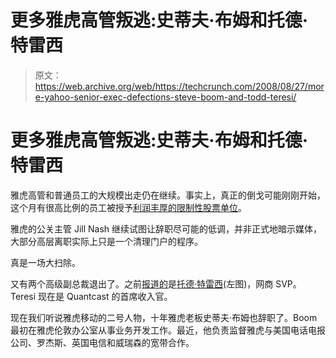 # 更多雅虎高管叛逃:史蒂夫·布姆和托德·特雷西

> 原文：<https://web.archive.org/web/https://techcrunch.com/2008/08/27/more-yahoo-senior-exec-defections-steve-boom-and-todd-teresi/>

# 更多雅虎高管叛逃:史蒂夫·布姆和托德·特雷西

雅虎高管和普通员工的大规模出走仍在继续。事实上，真正的倒戈可能刚刚开始，这个月有很高比例的员工被授予[利润丰厚的限制性股票单位](https://web.archive.org/web/20230221201259/https://techcrunch.com/2008/07/08/yahoo-three-weeks-away-from-next-mass-exodus/)。

雅虎的公关主管 Jill Nash 继续试图让辞职尽可能的低调，并非正式地暗示媒体，大部分高层离职实际上只是一个清理门户的程序。

真是一场大扫除。

又有两个高级副总裁退出了。之前[报道的](https://web.archive.org/web/20230221201259/http://adage.com/digital/article?article_id=130455)是[托德·特雷西](https://web.archive.org/web/20230221201259/http://www.crunchbase.com/person/todd-teresi)(左图)，网商 SVP。Teresi 现在是 Quantcast 的首席收入官。

现在我们听说雅虎移动的二号人物，十年雅虎老板史蒂夫·布姆也辞职了。Boom 最初在雅虎伦敦办公室从事业务开发工作。最近，他负责监督雅虎与美国电话电报公司、罗杰斯、英国电信和威瑞森的宽带合作。